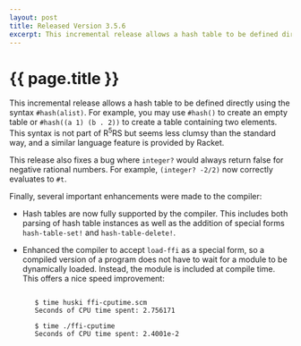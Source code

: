 ```yaml
---
layout: post
title: Released Version 3.5.6 
excerpt: This incremental release allows a hash table to be defined directly using the syntax "#hash(alist)"...
---
```

# {{ page.title }}

This incremental release allows a hash table to be defined directly using the syntax `#hash(alist)`. For example, you may use `#hash()` to create an empty table or `#hash((a 1) (b . 2))` to create a table containing two elements. This syntax is not part of R<sup>5</sup>RS but seems less clumsy than the standard way, and a similar language feature is provided by Racket.

This release also fixes a bug where `integer?` would always return false for negative rational numbers. For example, `(integer? -2/2)` now correctly evaluates to `#t`.

Finally, several important enhancements were made to the compiler:

- Hash tables are now fully supported by the compiler. This includes both parsing of hash table instances as well as the addition of special forms `hash-table-set!` and `hash-table-delete!`.
- Enhanced the compiler to accept `load-ffi` as a special form, so a compiled version of a program does not have to wait for a module to be dynamically loaded. Instead, the module is included at compile time. This offers a nice speed improvement:

  <pre>
  <code>
     $ time huski ffi-cputime.scm 
     Seconds of CPU time spent: 2.756171

     $ time ./ffi-cputime 
     Seconds of CPU time spent: 2.4001e-2
  </code>
  </pre>

